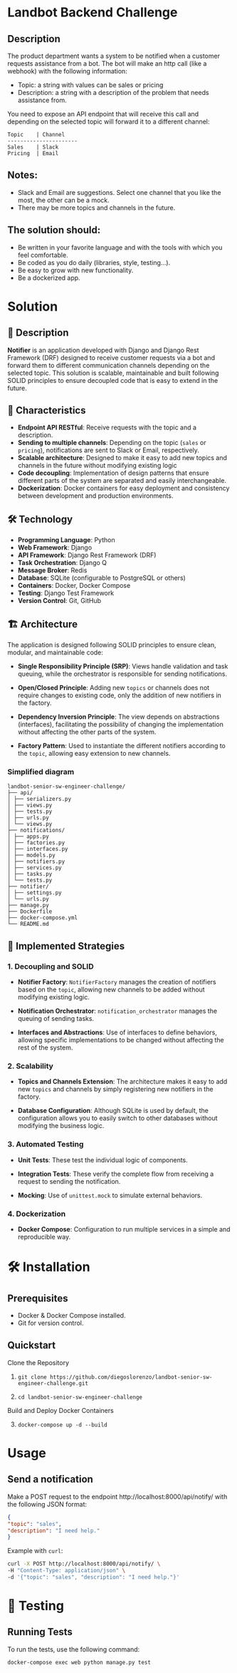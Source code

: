 # Landbot Backend Challenge

## Description

The product department wants a system to be notified when a customer requests assistance from a bot. The bot will make an http call (like a webhook) with the following information:

- Topic: a string with values can be sales or pricing
- Description: a string with a description of the problem that needs assistance from.

You need to expose an API endpoint that will receive this call and depending on the selected topic will forward it to a different channel:

``` 
Topic    | Channel   
----------------------
Sales    | Slack
Pricing  | Email
```

## Notes:
- Slack and Email are suggestions. Select one channel that you like the most, the other can be a mock.
- There may be more topics and channels in the future.

## The solution should:
- Be written in your favorite language and with the tools with which you feel comfortable.
- Be coded as you do daily (libraries, style, testing...).
- Be easy to grow with new functionality.
- Be a dockerized app.


# Solution

## 📄 Description

**Notifier** is an application developed with Django and Django Rest Framework (DRF) designed to receive customer requests via a bot and forward them to different communication channels depending on the selected topic. This solution is scalable, maintainable and built following SOLID principles to ensure decoupled code that is easy to extend in the future.

## 🚀 Characteristics

- **Endpoint API RESTful**: Receive requests with the topic and a description.
- **Sending to multiple channels**: Depending on the topic (`sales` or `pricing`), notifications are sent to Slack or Email, respectively.
- **Scalable architecture**: Designed to make it easy to add new topics and channels in the future without modifying existing logic
- **Code decoupling**: Implementation of design patterns that ensure different parts of the system are separated and easily interchangeable.
- **Dockerization**: Docker containers for easy deployment and consistency between development and production environments.

## 🛠️ Technology

- **Programming Language**: Python
- **Web Framework**: Django
- **API Framework**: Django Rest Framework (DRF)
- **Task Orchestration**: Django Q
- **Message Broker**: Redis
- **Database**: SQLite (configurable to PostgreSQL or others)
- **Containers**: Docker, Docker Compose
- **Testing**: Django Test Framework
- **Version Control**: Git, GitHub

## 🏗️ Architecture

The application is designed following SOLID principles to ensure clean, modular, and maintainable code:

- **Single Responsibility Principle (SRP)**: Views handle validation and task queuing, while the orchestrator is responsible for sending notifications.

- **Open/Closed Principle**: Adding new `topics` or channels does not require changes to existing code, only the addition of new notifiers in the factory.

- **Dependency Inversion Principle**: The view depends on abstractions (interfaces), facilitating the possibility of changing the implementation without affecting the other parts of the system.

- **Factory Pattern**: Used to instantiate the different notifiers according to the `topic`, allowing easy extension to new channels.

### Simplified diagram

```
landbot-senior-sw-engineer-challenge/ 
├── api/ 
│ ├── serializers.py 
│ ├── views.py
│ ├── tests.py 
│ ├── urls.py 
│ └── views.py 
├── notifications/ 
│ ├── apps.py 
│ ├── factories.py 
│ ├── interfaces.py 
│ ├── models.py 
│ ├── notifiers.py 
│ ├── services.py 
│ ├── tasks.py 
│ └── tests.py 
├── notifier/ 
│ ├── settings.py 
│ └── urls.py 
├── manage.py 
├── Dockerfile 
├── docker-compose.yml 
└── README.md
```



## 🧩 Implemented Strategies

### 1. **Decoupling and SOLID**

- **Notifier Factory**: `NotifierFactory` manages the creation of notifiers based on the `topic`, allowing new channels to be added without modifying existing logic.

- **Notification Orchestrator**: `notification_orchestrator` manages the queuing of sending tasks.

- **Interfaces and Abstractions**: Use of interfaces to define behaviors, allowing specific implementations to be changed without affecting the rest of the system.

### 2. **Scalability**

- **Topics and Channels Extension**: The architecture makes it easy to add new `topics` and channels by simply registering new notifiers in the factory.

- **Database Configuration**: Although SQLite is used by default, the configuration allows you to easily switch to other databases without modifying the business logic.

### 3. **Automated Testing**

- **Unit Tests**: These test the individual logic of components.

- **Integration Tests**: These verify the complete flow from receiving a request to sending the notification.

- **Mocking**: Use of `unittest.mock` to simulate external behaviors.

### 4. **Dockerization**

- **Docker Compose**: Configuration to run multiple services in a simple and reproducible way.


# 🛠️ Installation

## Prerequisites
- Docker & Docker Compose installed.
- Git for version control.

## Quickstart

Clone the Repository

1. ```git clone https://github.com/diegoslorenzo/landbot-senior-sw-engineer-challenge.git```

2. ```cd landbot-senior-sw-engineer-challenge```

Build and Deploy Docker Containers

3. ```docker-compose up -d --build```



# Usage
## Send a notification
Make a POST request to the endpoint http://localhost:8000/api/notify/ with the following JSON format:
```json
{
"topic": "sales",
"description": "I need help."
}
```
Example with `curl`:
```bash
curl -X POST http://localhost:8000/api/notify/ \
-H "Content-Type: application/json" \
-d '{"topic": "sales", "description": "I need help."}'
```

# 🧪 Testing

## Running Tests
To run the tests, use the following command:
```bash
docker-compose exec web python manage.py test
```


